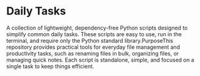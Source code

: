 # Daily Tasks

A collection of lightweight, dependency-free Python scripts designed to simplify common daily tasks. These scripts are easy to use, run in the terminal, and require only the Python standard library.PurposeThis repository provides practical tools for everyday file management and productivity tasks, such as renaming files in bulk, organizing files, or managing quick notes. Each script is standalone, simple, and focused on a single task to keep things efficient.


